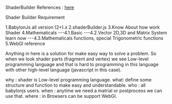 
ShaderBuilder References : <a href='http://cdn.rawgit.com/RNasimiAsl/Extensions/master/ShaderBuilder/Documentation/ShaderBuilderReferences.html'>here</a>

Shader Builder Requirement

1.BabylonJs all version (2+).x 
2.shaderBuilder.js
3.Know About how work Shader 
4.Mathematicals
---4.1.Basic
---4.2.Vector 2D,3D and Matrix System learn now
---4.3.Mathematicals functions, special Trigonometric functions
5.WebGl reference


Anything in here is a solution for make easy way to solve a problem. So when we look shader parts (fragment and vertex) we see Low-level programming language and that is hard to programming in this language with other high-level language (javascript in this case).


why : shader is Low-level programming language.
what: define some structure and function to make easy and understandable.
who : all babylonjs users.
when : anytime we need a matrial or postprocess we can use that.
where : in Browsers can be support WebGl.
